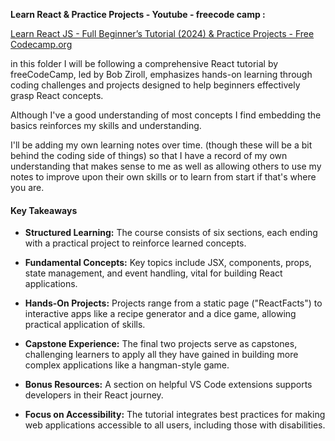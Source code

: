   **Learn React & Practice Projects - Youtube - freecode camp :**
    

[](https://www.youtube.com/watch?v=x4rFhThSX04&t=63s)[Learn React JS - Full Beginner’s Tutorial (2024) & Practice Projects - Free Codecamp.org](https://www.youtube.com/watch?v=x4rFhThSX04&t=63s)


in this folder I will be following a comprehensive React tutorial by freeCodeCamp, led by Bob Ziroll, emphasizes hands-on learning through coding challenges and projects designed to help beginners effectively grasp React concepts.

Although I've a good understanding of most concepts I find embedding the basics reinforces my skills and understanding.

I'll be adding my own learning notes over time. (though these will be a bit behind the coding side of things) so that I have a record of my own understanding that makes sense to me as well as allowing others to use my notes to improve upon their own skills or to learn from start if that's where you are.

#### Key Takeaways

*   **Structured Learning:** The course consists of six sections, each ending with a practical project to reinforce learned concepts.
    
*   **Fundamental Concepts:** Key topics include JSX, components, props, state management, and event handling, vital for building React applications.
    
*   **Hands-On Projects:** Projects range from a static page ("ReactFacts") to interactive apps like a recipe generator and a dice game, allowing practical application of skills.
    
*   **Capstone Experience:** The final two projects serve as capstones, challenging learners to apply all they have gained in building more complex applications like a hangman-style game.
    
*   **Bonus Resources:** A section on helpful VS Code extensions supports developers in their React journey.
    
*   **Focus on Accessibility:** The tutorial integrates best practices for making web applications accessible to all users, including those with disabilities.